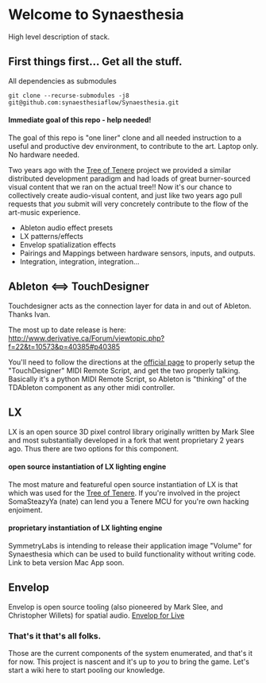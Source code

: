 # Welcome to Synaesthesia
High level description of stack.

## First things first... Get all the stuff.

All dependencies as submodules

    git clone --recurse-submodules -j8  git@github.com:synaesthesiaflow/Synaesthesia.git

#### Immediate goal of this repo - help needed!
The goal of this repo is "one liner" clone and all needed instruction to a useful and productive dev environment, to contribute to the art.  Laptop only.  No hardware needed.

Two years ago with the [Tree of Tenere](https://github.com/treeoftenere/tenere) project we provided a similar distributed development paradigm and had loads of great burner-sourced visual content that we ran on the actual tree!!  Now it's our chance to collectively create audio-visual content, and just like two years ago pull requests that *you* submit will very concretely contribute to the flow of the art-music experience.

+ Ableton audio effect presets
+ LX patterns/effects
+ Envelop spatialization effects
+ Pairings and Mappings between hardware sensors, inputs, and outputs.
+ Integration, integration, integration...


## Ableton <==> TouchDesigner
Touchdesigner acts as the connection layer for data in and out of Ableton.  Thanks Ivan.

The most up to date release is here:
http://www.derivative.ca/Forum/viewtopic.php?f=22&t=10573&p=40385#p40385

You'll need to follow the directions at the [official page](https://docs.derivative.ca/TDAbleton) to properly setup the "TouchDesigner" MIDI Remote Script, and get the two properly talking.  Basically it's a python MIDI Remote Script, so Ableton is "thinking" of the TDAbleton component as any other midi controller.

## LX
LX is an open source 3D pixel control library originally written by Mark Slee and most substantially developed in a fork that went proprietary 2 years ago.  Thus there are two options for this component.

#### open source instantiation of LX lighting engine
The most mature and featureful open source instantiation of LX is that which was used for the [Tree of Tenere](https://github.com/treeoftenere/Tenere).  If you're involved in the project SomaSteazyYa (nate) can lend you a Tenere MCU for you're own hacking enjoiment.

#### proprietary instantiation of LX lighting engine
SymmetryLabs is intending to release their application image "Volume" for Synaesthesia which can be used to build functionality without writing code.  Link to beta version Mac App soon.

## Envelop
Envelop is open source tooling (also pioneered by Mark Slee, and Christopher Willets) for spatial audio.
[Envelop for Live](https://github.com/EnvelopSound/EnvelopForLive)



### That's it that's all folks.
Those are the current components of the system enumerated, and that's it for now.
This project is nascent and it's up to *you* to bring the game.
Let's start a wiki here to start pooling our knowledge.

